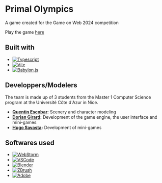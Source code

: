 # Primal Olympics
A game created for the Game on Web 2024 competition

Play the game [here](https://doori4n.itch.io/primal-olympics)
  
## Built with
- [![Typescript](https://img.shields.io/badge/Typescript-blue?style=for-the-badge&logo=typescript&logoColor=white)](https://www.typescriptlang.org/)
- [![Vite](https://img.shields.io/badge/Vite-B73BFE?style=for-the-badge&logo=vite&logoColor=FFD62E)](https://vitejs.dev/)
- [![Babylon.js](https://img.shields.io/badge/Babylon.js-C64A44?style=for-the-badge)](https://www.babylonjs.com/)

## Developpers/Modelers
The team is made up of 3 students from the Master 1 Computer Science program at the Université Côte d'Azur in Nice.
- **[Quentin Escobar](https://github.com/Moustik06):** Scenery and character modeling
- **[Dorian Girard](https://github.com/Doori4N/):** Development of the game engine, the user interface and mini-games 
- **[Hugo Savasta](https://github.com/HugoSavasta):** Development of mini-games

## Softwares used
- [![WebStorm](https://img.shields.io/badge/WebStorm-0099FF?style=for-the-badge&logo=webstorm&logoColor=white)](https://www.jetbrains.com/fr-fr/webstorm/)
- [![VSCode](https://img.shields.io/badge/Visual%20Studio%20Code-0696EA?style=for-the-badge&logo=visualstudiocode&logoColor=white)](https://code.visualstudio.com/)
- [![Blender](https://img.shields.io/badge/Blender-FE8200?style=for-the-badge&logo=blender&logoColor=white)](https://www.blender.org)
- [![ZBrush](https://img.shields.io/badge/ZBrush-red?style=for-the-badge)]([https://www.blender.org](https://www.maxon.net/fr/zbrush))
- [![Adobe](https://img.shields.io/badge/Adobe-F44336?style=for-the-badge&logo=adobe&logoColor=white)](https://www.adobe.com/fr/)